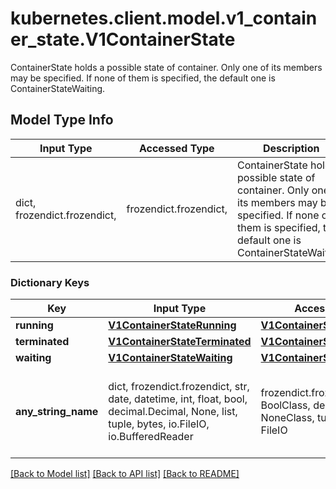 # kubernetes.client.model.v1_container_state.V1ContainerState

ContainerState holds a possible state of container. Only one of its members may be specified. If none of them is specified, the default one is ContainerStateWaiting.

## Model Type Info
Input Type | Accessed Type | Description | Notes
------------ | ------------- | ------------- | -------------
dict, frozendict.frozendict,  | frozendict.frozendict,  | ContainerState holds a possible state of container. Only one of its members may be specified. If none of them is specified, the default one is ContainerStateWaiting. | 

### Dictionary Keys
Key | Input Type | Accessed Type | Description | Notes
------------ | ------------- | ------------- | ------------- | -------------
**running** | [**V1ContainerStateRunning**](V1ContainerStateRunning.md) | [**V1ContainerStateRunning**](V1ContainerStateRunning.md) |  | [optional] 
**terminated** | [**V1ContainerStateTerminated**](V1ContainerStateTerminated.md) | [**V1ContainerStateTerminated**](V1ContainerStateTerminated.md) |  | [optional] 
**waiting** | [**V1ContainerStateWaiting**](V1ContainerStateWaiting.md) | [**V1ContainerStateWaiting**](V1ContainerStateWaiting.md) |  | [optional] 
**any_string_name** | dict, frozendict.frozendict, str, date, datetime, int, float, bool, decimal.Decimal, None, list, tuple, bytes, io.FileIO, io.BufferedReader | frozendict.frozendict, str, BoolClass, decimal.Decimal, NoneClass, tuple, bytes, FileIO | any string name can be used but the value must be the correct type | [optional]

[[Back to Model list]](../../README.md#documentation-for-models) [[Back to API list]](../../README.md#documentation-for-api-endpoints) [[Back to README]](../../README.md)

